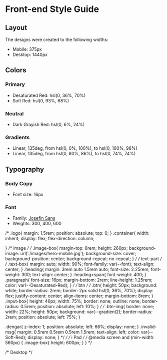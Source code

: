 # Front-end Style Guide

## Layout

The designs were created to the following widths:

- Mobile: 375px
- Desktop: 1440px

## Colors

### Primary

- Desaturated Red: hsl(0, 36%, 70%)
- Soft Red: hsl(0, 93%, 68%)

### Neutral

- Dark Grayish Red: hsl(0, 6%, 24%)

### Gradients

- Linear, 135deg, from hsl(0, 0%, 100%), to hsl(0, 100%, 98%)
- Linear, 135deg, from hsl(0, 80%, 86%), to hsl(0, 74%, 74%)

## Typography

### Body Copy

- Font size: 16px

### Font

- Family: [Josefin Sans](https://fonts.google.com/specimen/Josefin+Sans)
- Weights: 300, 400, 600

/* .logo{
    margin: 1.5rem;
    position: absolute;
    top: 0;
}
.container{
    width: inherit;
    display: flex;
    flex-direction: column;

}
/* image */
/* .image-box{
    margin-top: 6rem;
    height: 260px;
    background-image: url('./images/hero-mobile.jpg');
    background-size: cover;
    background-position: center;
    background-repeat: no-repeat;
} */
/* text-part */
/* .text-box{
    margin: auto;
    width: 90%;
    font-family: var(--font);
    text-align: center;
}
.heading{
    margin: 3rem auto 1.5rem auto;
    font-size: 2.25rem;
    font-weight: 300;
    text-align: center;
}
.heading>span{
    font-weight: 400;
}
.paragraph{
    font-size: 16px;
    margin-bottom: 2rem;
    line-height: 1.25rem;
    color: var(--Desaturated-Red);
} */
/* btn */
/* .btn{
    height: 50px;
    background: white;
    border-radius: 2rem;
    border: 2px solid hsl(0, 36%, 70%);
    display: flex;
    justify-content: center;
    align-items: center;
    margin-bottom: 8rem;
}
.input-box{
    height: 46px;
    width: 75%;
    border: none;
    outline: none;
    border-radius: 0.5rem;
    position: absolute;
    left: 10%;
} */
/* .btn-img{
    border: none;
    width: 22%;
    height: 50px;
    background: var(--gradient2);
    border-radius: 2rem;
    position: absolute;
    left: 75%;
}

.dengar{
    z-index: 1;
    position: absolute;
    left: 66%;
    display: none;
}
.invalid-msg{
    margin: 0.5rem 0.5rem 0.5rem 1.5rem;
    text-align: left;
    color: var(--Soft-Red);
    display: none;
} */ */
/* i Pad */
/* @media screen and (min-width: 560px) {
    .image-box{
        height: 600px;
    }
} */

/* Desktop */
